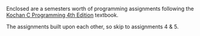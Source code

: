 Enclosed are a semesters worth of programming assignments following the [Kochan C Programming 4th Edition](http://www.amazon.com/Programming-4th-Edition-Developers-Library/dp/0321776410) textbook.

The assignments built upon each other, so skip to assignments 4 & 5.